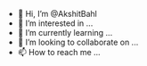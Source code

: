 - 👋 Hi, I’m @AkshitBahl
- 👀 I’m interested in ...
- 🌱 I’m currently learning ...
- 💞️ I’m looking to collaborate on ...
- 📫 How to reach me ...

<!---
AkshitBahl/AkshitBahl is a ✨ special ✨ repository because its `README.md` (this file) appears on your GitHub profile.
You can click the Preview link to take a look at your changes.
--->
